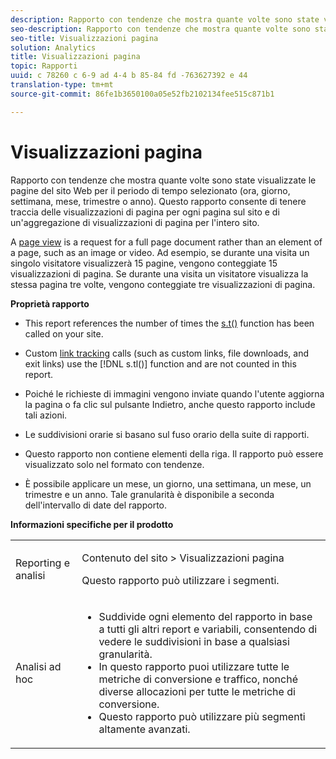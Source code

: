 ```yaml
---
description: Rapporto con tendenze che mostra quante volte sono state visualizzate le pagine del sito Web per il periodo di tempo selezionato (ora, giorno, settimana, mese, trimestre o anno). Questo rapporto consente di tenere traccia delle visualizzazioni di pagina per ogni pagina sul sito e di un'aggregazione di visualizzazioni di pagina per l'intero sito.
seo-description: Rapporto con tendenze che mostra quante volte sono state visualizzate le pagine del sito Web per il periodo di tempo selezionato (ora, giorno, settimana, mese, trimestre o anno). Questo rapporto consente di tenere traccia delle visualizzazioni di pagina per ogni pagina sul sito e di un'aggregazione di visualizzazioni di pagina per l'intero sito.
seo-title: Visualizzazioni pagina
solution: Analytics
title: Visualizzazioni pagina
topic: Rapporti
uuid: c 78260 c 6-9 ad 4-4 b 85-84 fd -763627392 e 44
translation-type: tm+mt
source-git-commit: 86fe1b3650100a05e52fb2102134fee515c871b1

---
```



# Visualizzazioni pagina

Rapporto con tendenze che mostra quante volte sono state visualizzate le pagine del sito Web per il periodo di tempo selezionato (ora, giorno, settimana, mese, trimestre o anno). Questo rapporto consente di tenere traccia delle visualizzazioni di pagina per ogni pagina sul sito e di un'aggregazione di visualizzazioni di pagina per l'intero sito.

A [page view](../../../components/c-variables/c-metrics/metrics-page-view.md#concept_ABB4C6725E844B13970D6BD625654F26) is a request for a full page document rather than an element of a page, such as an image or video. Ad esempio, se durante una visita un singolo visitatore visualizzerà 15 pagine, vengono conteggiate 15 visualizzazioni di pagina. Se durante una visita un visitatore visualizza la stessa pagina tre volte, vengono conteggiate tre visualizzazioni di pagina.

**Proprietà rapporto**

* This report references the number of times the [s.t()](https://marketing.adobe.com/resources/help/en_US/sc/implement/index.html?f=c_the_s.t()function) function has been called on your site.
* Custom [link tracking](https://marketing.adobe.com/resources/help/en_US/sc/implement/index.html?f=c_linktracking) calls (such as custom links, file downloads, and exit links) use the [!DNL s.tl()] function and are not counted in this report.

* Poiché le richieste di immagini vengono inviate quando l'utente aggiorna la pagina o fa clic sul pulsante Indietro, anche questo rapporto include tali azioni.
* Le suddivisioni orarie si basano sul fuso orario della suite di rapporti.
* Questo rapporto non contiene elementi della riga. Il rapporto può essere visualizzato solo nel formato con tendenze.
* È possibile applicare un mese, un giorno, una settimana, un mese, un trimestre e un anno. Tale granularità è disponibile a seconda dell'intervallo di date del rapporto.

**Informazioni specifiche per il prodotto**

<table id="table_61F964F47D1D43508B271999F495F7F9"> 
 <tbody> 
  <tr> 
   <td colname="col1"> <p> Reporting e analisi </p> </td> 
   <td colname="col2"> <p> <span class="uicontrol"> Contenuto del sito</span> &gt; <span class="uicontrol"> Visualizzazioni pagina</span> </p> <p>Questo rapporto può utilizzare i segmenti. </p> </td> 
  </tr> 
  <tr> 
   <td colname="col1"> <p> Analisi ad hoc </p> </td> 
   <td colname="col2"> 
    <ul id="ul_DB66B8F9F6BF473A83EC7668F59776D0"> 
     <li id="li_D1CB486058F040859560D5BFDF3972EE"> Suddivide ogni elemento del rapporto in base a tutti gli altri report e variabili, consentendo di vedere le suddivisioni in base a qualsiasi granularità. </li> 
     <li id="li_BAADA9ADDD6F47B08D129FD30CD8EF2E">In questo rapporto puoi utilizzare tutte le metriche di conversione e traffico, nonché diverse allocazioni per tutte le metriche di conversione. </li> 
     <li id="li_3696CA6E0BD54305B3609CCC80F851BA">Questo rapporto può utilizzare più segmenti altamente avanzati. </li> 
    </ul> </td> 
  </tr> 
 </tbody> 
</table>

